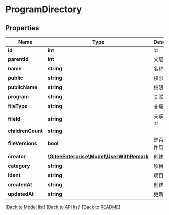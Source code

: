 # ProgramDirectory

## Properties

Name | Type | Description | Notes
------------ | ------------- | ------------- | -------------
**id** | **int** | id | [optional] 
**parentId** | **int** | 父层级的 id | [optional] 
**name** | **string** | 名称 | [optional] 
**public** | **string** | 权限值 | [optional] 
**publicName** | **string** | 权限名称 | [optional] 
**program** | **string** | 关联项目 | [optional] 
**fileType** | **string** | 关联类型 | [optional] 
**fileId** | **string** | 关联类型的 id | [optional] 
**childrenCount** | **string** |  | [optional] 
**fileVersions** | **bool** | 是否查看附件历史版本 | [optional] 
**creator** | [**\GiteeEnterprise\Model\UserWithRemark**](UserWithRemark.md) | 创建者 | [optional] 
**category** | **string** | 项目属性 | [optional] 
**ident** | **string** | 项目编号 | [optional] 
**createdAt** | **string** | 创建时间 | [optional] 
**updatedAt** | **string** | 更新时间 | [optional] 

[[Back to Model list]](../../README.md#documentation-for-models) [[Back to API list]](../../README.md#documentation-for-api-endpoints) [[Back to README]](../../README.md)


